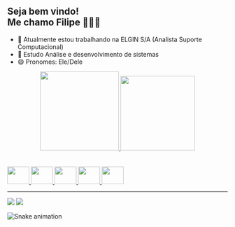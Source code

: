 ## Seja bem vindo!<br>Me chamo Filipe 👋🤓🤳

- 🔭 Atualmente estou trabalhando na ELGIN S/A (Analista Suporte Computacional)
- 🌱 Estudo Análise e desenvolvimento de sistemas
- 😄 Pronomes: Ele/Dele

<div align="center">
  <a href="https://github.com/filipesanches">
  <img height="180em" src="https://github-readme-stats.vercel.app/api?username=filipesanches&show_icons=true&theme=cobalt&include_all_commits=true&count_private=true"/>
  <img height="170em" src="https://github-readme-stats.vercel.app/api/top-langs/?username=filipesanches&layout=compact&langs_count=7&theme=cobalt"/>
</div>
<br><br>
<div>
  <img src="https://cdn.jsdelivr.net/gh/devicons/devicon/icons/html5/html5-original.svg" height="40" width="50"/>
  <img src="https://cdn.jsdelivr.net/gh/devicons/devicon/icons/css3/css3-original.svg" height="40" width="50"/>
  <img src="https://cdn.jsdelivr.net/gh/devicons/devicon/icons/javascript/javascript-original.svg" height="40" width="50"/>
  <img src="https://cdn.jsdelivr.net/gh/devicons/devicon/icons/postgresql/postgresql-original.svg" height="40" width="50"/>
  <img src="https://cdn.jsdelivr.net/gh/devicons/devicon/icons/mysql/mysql-original.svg" height="40" width="50"/>
  <hr>
  <a href="https://www.linkedin.com/in/filipe-sanches-pereira-2baa23201/" target="_blank"><img src="https://img.shields.io/badge/LinkedIn-0077B5?style=for-the-badge&logo=linkedin&logoColor=white"></a>
  <a href="mailto:filipepereirasanches@gmail.com" target="_blank"><img src="https://img.shields.io/badge/Gmail-D14836?style=for-the-badge&logo=gmail&logoColor=white"></a>

  
![Snake animation](https://github.com/filipesanches/filipesanches/blob/output/github-contribution-grid-snake.svg)
